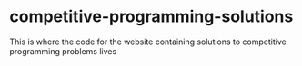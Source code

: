 # competitive-programming-solutions
This is where the code for the website containing solutions to competitive programming problems lives
